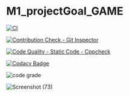 # M1_projectGoal_GAME

[![CI](https://github.com/Jyothik6/M1_projectGoal_GAME/actions/workflows/cppcheck.yml/badge.svg)](https://github.com/Jyothik6/M1_projectGoal_GAME/actions/workflows/cppcheck.yml)

[![Contribution Check - Git Inspector](https://github.com/Jyothik6/M1_projectGoal_GAME/actions/workflows/contributioncheck.yml/badge.svg)](https://github.com/Jyothik6/M1_projectGoal_GAME/actions/workflows/contributioncheck.yml)

[![Code Quality - Static Code - Cppcheck](https://github.com/Jyothik6/M1_projectGoal_GAME/actions/workflows/codequality.yml/badge.svg)](https://github.com/Jyothik6/M1_projectGoal_GAME/actions/workflows/codequality.yml)

[![Codacy Badge](https://app.codacy.com/project/badge/Grade/0f0ab9f5829d400daef3547574c8acaa)](https://www.codacy.com/gh/Jyothik6/M1_projectGoal_GAME/dashboard?utm_source=github.com&amp;utm_medium=referral&amp;utm_content=Jyothik6/M1_projectGoal_GAME&amp;utm_campaign=Badge_Grade)


![code grade](https://api.codiga.io/project/31252/score/svg)


![Screenshot (73)](https://user-images.githubusercontent.com/73483399/153709152-9ae26731-8315-4df8-8543-518813f0b346.png)






